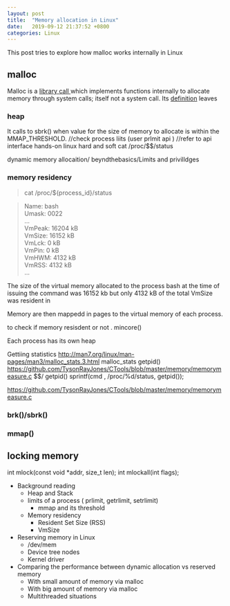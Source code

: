```yaml
---
layout: post
title:  "Memory allocation in Linux"
date:   2019-09-12 21:37:52 +0800
categories: Linux
---
```


This post tries to explore how malloc works internally in Linux

## malloc

Malloc is a  [ library call ](https://www.humblec.com/who-told-malloc-is-a-system-call/) which implements functions internally to allocate memory through system calls; itself
not a system call. 
Its [definition](https://pubs.opengroup.org/onlinepubs/009695399/functions/malloc.html) leaves 


### heap
It calls to sbrk() when value for the size of memory to allocate is within the MMAP_THRESHOLD.
//check process liits
(user prlmit api ) //refer to api interface hands-on linux hard and soft 
cat /proc/$$/status



dynamic memory allocaition/ beyndthebasics/Limits and privilldges 

### memory residency

> cat /proc/${process_id}/status

>Name:   bash\
>Umask:  0022\
> ...\
>VmPeak:    16204 kB\
>VmSize:    16152 kB\
>VmLck:         0 kB\
>VmPin:         0 kB\
>VmHWM:      4132 kB\
>VmRSS:      4132 kB\
> ...

The size of the virtual memory allocated to the process bash at the time of issuing the command was 16152 kb
but only 4132 kB of the total VmSize was resident in 



Memory are then mappedd in pages to the virtual memory of each process.


to check if memory resisdent or not . mincore()



Each process has its own heap

Gettiing statistics 
http://man7.org/linux/man-pages/man3/malloc_stats.3.html
malloc_stats
getpid()
https://github.com/TysonRayJones/CTools/blob/master/memory/memorymeasure.c
$$/ getpid()
sprintf(cmd , /proc/%d/status, getpid());

https://github.com/TysonRayJones/CTools/blob/master/memory/memorymeasure.c


### brk()/sbrk()

### mmap()

## locking memory
int mlock(const void *addr, size_t len);
int mlockall(int flags);


* Background reading
	- Heap and Stack
	- limits of a process ( prlimit, getrlimit, setrlimit)
		- mmap and its threshold
	- Memory residency 
		- Resident Set Size (RSS)
		- VmSize
* Reserving memory in Linux
	- /dev/mem
	- Device tree nodes
	- Kernel driver
* Comparing the performance between dynamic allocation vs reserved memory
	- With small amount of memory via malloc
	- With big amount of memory via  malloc
	- Multithreaded situations
